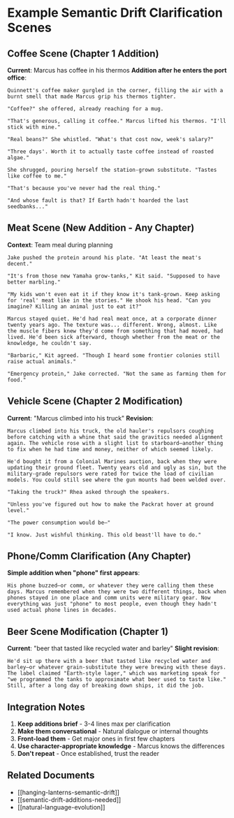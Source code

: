 # Example Semantic Drift Clarification Scenes

## Coffee Scene (Chapter 1 Addition)
**Current**: Marcus has coffee in his thermos
**Addition after he enters the port office**:

```
Quinnett's coffee maker gurgled in the corner, filling the air with a burnt smell that made Marcus grip his thermos tighter.

"Coffee?" she offered, already reaching for a mug.

"That's generous, calling it coffee." Marcus lifted his thermos. "I'll stick with mine."

"Real beans?" She whistled. "What's that cost now, week's salary?"

"Three days'. Worth it to actually taste coffee instead of roasted algae."

She shrugged, pouring herself the station-grown substitute. "Tastes like coffee to me."

"That's because you've never had the real thing."

"And whose fault is that? If Earth hadn't hoarded the last seedbanks..."
```

## Meat Scene (New Addition - Any Chapter)
**Context**: Team meal during planning

```
Jake pushed the protein around his plate. "At least the meat's decent."

"It's from those new Yamaha grow-tanks," Kit said. "Supposed to have better marbling."

"My kids won't even eat it if they know it's tank-grown. Keep asking for 'real' meat like in the stories." He shook his head. "Can you imagine? Killing an animal just to eat it?"

Marcus stayed quiet. He'd had real meat once, at a corporate dinner twenty years ago. The texture was... different. Wrong, almost. Like the muscle fibers knew they'd come from something that had moved, had lived. He'd been sick afterward, though whether from the meat or the knowledge, he couldn't say.

"Barbaric," Kit agreed. "Though I heard some frontier colonies still raise actual animals."

"Emergency protein," Jake corrected. "Not the same as farming them for food."
```

## Vehicle Scene (Chapter 2 Modification)
**Current**: "Marcus climbed into his truck"
**Revision**:

```
Marcus climbed into his truck, the old hauler's repulsors coughing before catching with a whine that said the gravitics needed alignment again. The vehicle rose with a slight list to starboard—another thing to fix when he had time and money, neither of which seemed likely.

He'd bought it from a Colonial Marines auction, back when they were updating their ground fleet. Twenty years old and ugly as sin, but the military-grade repulsors were rated for twice the load of civilian models. You could still see where the gun mounts had been welded over.

"Taking the truck?" Rhea asked through the speakers.

"Unless you've figured out how to make the Packrat hover at ground level."

"The power consumption would be—"

"I know. Just wishful thinking. This old beast'll have to do."
```

## Phone/Comm Clarification (Any Chapter)
**Simple addition when "phone" first appears**:

```
His phone buzzed—or comm, or whatever they were calling them these days. Marcus remembered when they were two different things, back when phones stayed in one place and comm units were military gear. Now everything was just "phone" to most people, even though they hadn't used actual phone lines in decades.
```

## Beer Scene Modification (Chapter 1)
**Current**: "beer that tasted like recycled water and barley"
**Slight revision**:

```
He'd sit up there with a beer that tasted like recycled water and barley—or whatever grain-substitute they were brewing with these days. The label claimed "Earth-style lager," which was marketing speak for "we programmed the tanks to approximate what beer used to taste like." Still, after a long day of breaking down ships, it did the job.
```

## Integration Notes

1. **Keep additions brief** - 3-4 lines max per clarification
2. **Make them conversational** - Natural dialogue or internal thoughts
3. **Front-load them** - Get major ones in first few chapters
4. **Use character-appropriate knowledge** - Marcus knows the differences
5. **Don't repeat** - Once established, trust the reader

## Related Documents
- [[hanging-lanterns-semantic-drift]]
- [[semantic-drift-additions-needed]]
- [[natural-language-evolution]]